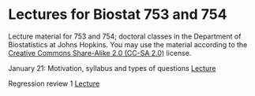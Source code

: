 Lectures for Biostat 753 and 754
==============

Lecture material for 753 and 754; doctoral classes in the Department of Biostatistics at Johns Hopkins. You may use the material according to the [Creative Commons Share-Alike 2.0 (CC-SA 2.0)](http://creativecommons.org/licenses/by/2.0/) license. 

January 21: Motivation, syllabus and types of questions
[Lecture](http://jtleek.github.io/jhsph753and4/lectures/01_01_courseBackground/#1)

Regression review 1
[Lecture](http://jtleek.github.io/jhsph753and4/lectures/02_01_regressionReview/#1)


